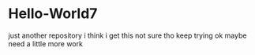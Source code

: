 # Hello-World7
just another repository
i think i get this not sure tho keep trying
ok maybe need a little more work
